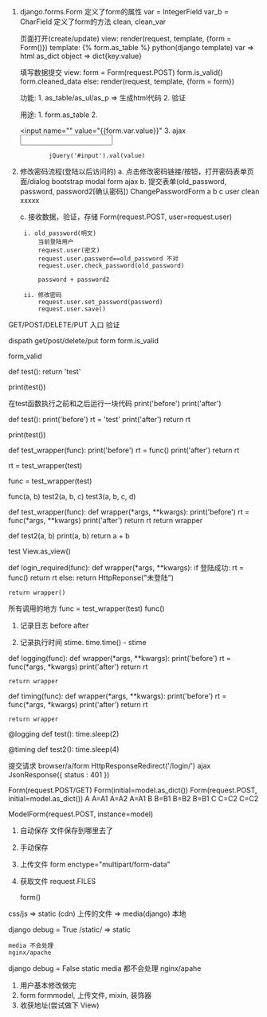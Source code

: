  1. django.forms.Form
    定义了form的属性
        var = IntegerField
        var_b = CharField
    定义了form的方法
        clean, clean_var

    页面打开(create/update)
        view: render(request, template, {form = Form()})
        template: {% form.as_table %} python(django template)
                    var => html
                    as_dict
                        object => dict{key:value}

    填写数据提交
        view: form = Form(request.POST)
              form.is_valid()
                    form.cleaned_data
              else:
                    render(request, template, {form = form})

    功能:
        1. as_table/as_ul/as_p => 生成html代码
        2. 验证

    用途:
        1. form.as_table
        2. <form action>
            <input name="" value="{{form.var.value}}"
        3. ajax <form action>
                <input name="" value=""/>

                jQuery('#input').val(value)



1. 修改密码流程(登陆以后访问的)
    a. 点击修改密码链接/按钮，打开密码表单页面/dialog
        bootstrap modal
        form
        ajax
    b. 提交表单(old_password, password, password2[确认密码])
        ChangePasswordForm
            a
            b
            c
            user 
            clean xxxxx

    c. 接收数据，验证，存储
        Form(request.POST, user=request.user)

        i. old_password(明文)
            当前登陆用户
            request.user(密文)
            request.user.password==old_password 不对
            request.user.check_password(old_password)

            password + password2

        ii. 修改密码
            request.user.set_password(password)
            request.user.save()


GET/POST/DELETE/PUT
入口 验证

dispath
get/post/delete/put
form
form.is_valid


form_valid



def test():
    return 'test'

print(test())

在test函数执行之前和之后运行一块代码
print('before')
print('after')


def test():
    print('before')
    rt = 'test'
    print('after')
    return rt

print(test())


def test_wrapper(func):
    print('before')
    rt = func()
    print('after')
    return rt

rt = test_wrapper(test)

func = test_wrapper(test)

func(a, b)
test2(a, b, c)
test3(a, b, c, d)

def test_wrapper(func):
    def wrapper(*args, **kwargs):
        print('before')
        rt = func(*args, **kwargs)
        print('after')
        return rt
    return wrapper

def test2(a, b)
    print(a, b)
    return a + b




test
View.as_view()

def login_required(func):
    def wrapper(*args, **kwargs):
        if 登陆成功:
            rt = func()
            return rt
        else:
            return HttpReponse("未登陆")

    return wrapper()



所有调用的地方
func = test_wrapper(test)
func()


1. 记录日志
    before
    after

2. 记录执行时间
    stime.
    time.time() - stime

def logging(func):
    def wrapper(*args, **kwargs):
        print('before')
        rt = func(*args, *kwargs)
        print('after')
        return rt

    return wrapper


def timing(func):
    def wrapper(*args, **kwargs):
        print('before')
        rt = func(*args, *kwargs)
        print('after')
        return rt

    return wrapper

@logging
def test():
    time.sleep(2)

@timing
def test2():
    time.sleep(4)


提交请求
browser/a/form
    HttpResponseRedirect('/login/')
ajax
    JsonResponse({
    status : 401
    })


Form(request.POST/GET)
Form(initial=model.as_dict())
Form(request.POST, initial=model.as_dict())
A           A=A1                 A=A2           A=A1
B           B=B1                 B=B2           B=B1
C                                C=C2           C=C2

ModelForm(request.POST, instance=model)



1. 自动保存
    文件保存到哪里去了
2. 手动保存

1. 上传文件
    form enctype="multipart/form-data"
2. 获取文件
    request.FILES

    form()

css/js => static (cdn)
上传的文件 => media(django) 本地

django debug = True
    /static/ => static

    media 不会处理
    nginx/apache

django debug = False
    static
    media 
    都不会处理
    nginx/apahe


1. 用户基本修改做完
2. form formmodel, 上传文件, mixin, 装饰器
3. 收获地址(尝试做下 View)